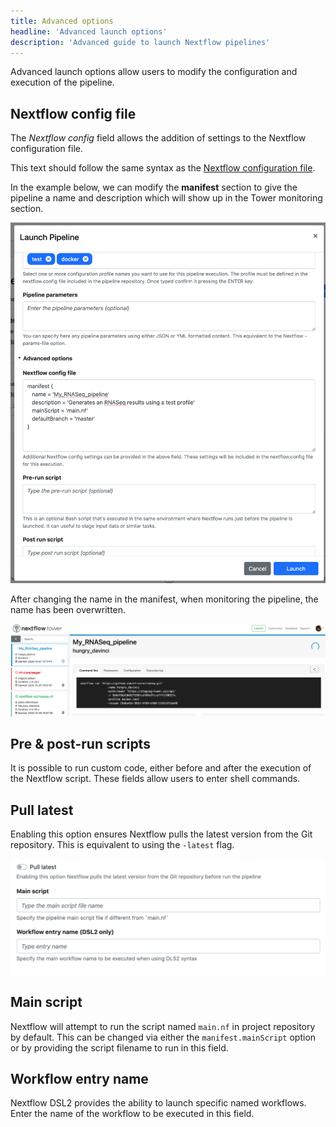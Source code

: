 ```yaml
---
title: Advanced options
headline: 'Advanced launch options'
description: 'Advanced guide to launch Nextflow pipelines'
---
```

Advanced launch options allow users to modify the configuration and execution of the pipeline.

## Nextflow config file
The *Nextflow config* field allows the addition of settings to the Nextflow configuration file.

This text should follow the same syntax as the [Nextflow configuration file](https://www.nextflow.io/docs/latest/config.html#config-syntax).

In the example below, we can modify the **manifest** section to give the pipeline a name and description which will show up in the Tower monitoring section.

![](_images/launch_manifest.png)


After changing the name in the manifest, when monitoring the pipeline, the name has been overwritten.

![](_images/launch_pipeline_rename.png)


## Pre & post-run scripts
It is possible to run custom code, either before and after the execution of the Nextflow script. These fields allow users to enter shell commands.


## Pull latest
Enabling this option ensures Nextflow pulls the latest version from the Git repository. This is equivalent to using the `-latest` flag.

![](_images/launch_advanced.png)


## Main script
Nextflow will attempt to run the script named `main.nf` in project repository by default. This can be changed via either the `manifest.mainScript` option or by providing the script filename to run in this field.

## Workflow entry name 
Nextflow DSL2 provides the ability to launch specific named workflows. Enter the name of the workflow to be executed in this field.
